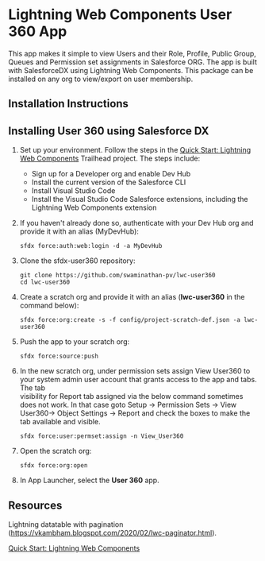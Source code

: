 # Lightning Web Components User 360 App 

This app makes it simple to view Users and their Role, Profile, Public Group, Queues and Permission set assignments in Salesforce ORG. The app is built with SalesforceDX using Lightning Web Components.
This package can be installed on any org to view/export on user membership.

## Installation Instructions

## Installing User 360 using Salesforce DX

1. Set up your environment. Follow the steps in the [Quick Start: Lightning Web Components](https://trailhead.salesforce.com/content/learn/projects/quick-start-lightning-web-components/) Trailhead project. The steps include:

    - Sign up for a Developer org and enable Dev Hub
    - Install the current version of the Salesforce CLI
    - Install Visual Studio Code
    - Install the Visual Studio Code Salesforce extensions, including the Lightning Web Components extension

1. If you haven't already done so, authenticate with your Dev Hub org and provide it with an alias (MyDevHub):

    ```
    sfdx force:auth:web:login -d -a MyDevHub
    ```

1. Clone the sfdx-user360 repository:

    ```
    git clone https://github.com/swaminathan-pv/lwc-user360
    cd lwc-user360
    ```

1. Create a scratch org and provide it with an alias (**lwc-user360** in the command below):

    ```
    sfdx force:org:create -s -f config/project-scratch-def.json -a lwc-user360
    ```

1. Push the app to your scratch org:

    ```
    sfdx force:source:push
    ```

1. In the new scratch org, under permission sets assign View User360 to your system admin user account that grants access to the app and tabs. The tab   
   visibility for Report tab assigned via the below command sometimes does not work. In that case goto Setup -> Permission Sets -> View User360-> Object      Settings -> Report and check the boxes to make the tab available and visible.
     ```
    sfdx force:user:permset:assign -n View_User360
    ```

1. Open the scratch org:

    ```
    sfdx force:org:open
    ```


1. In App Launcher, select the **User 360** app.

## Resources

Lightning datatable with pagination (https://vkambham.blogspot.com/2020/02/lwc-paginator.html).

[Quick Start: Lightning Web Components](https://trailhead.salesforce.com/content/learn/projects/quick-start-lightning-web-components/)






